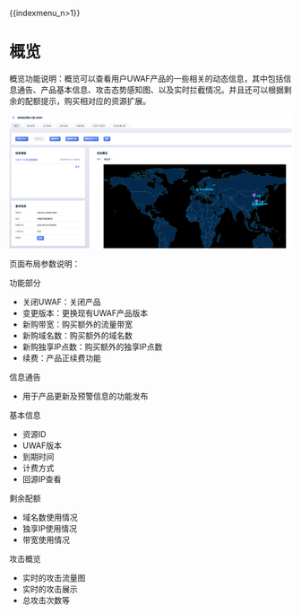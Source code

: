 {{indexmenu_n>1}}

# 概览

概览功能说明：概览可以查看用户UWAF产品的一些相关的动态信息，其中包括信息通告、产品基本信息、攻击态势感知图、以及实时拦截情况。并且还可以根据剩余的配额提示，购买相对应的资源扩展。

![waf41.png](/images/opintro/waf41.png)

页面布局参数说明：

功能部分

  - 关闭UWAF：关闭产品
  - 变更版本：更换现有UWAF产品版本
  - 新购带宽：购买额外的流量带宽
  - 新购域名数：购买额外的域名数
  - 新购独享IP点数：购买额外的独享IP点数
  - 续费：产品正续费功能

信息通告

  - 用于产品更新及预警信息的功能发布 

基本信息

  - 资源ID
  - UWAF版本
  - 到期时间
  - 计费方式
  - 回源IP查看

剩余配额

  - 域名数使用情况
  - 独享IP使用情况
  - 带宽使用情况

攻击概览

  - 实时的攻击流量图
  - 实时的攻击展示
  - 总攻击次数等
